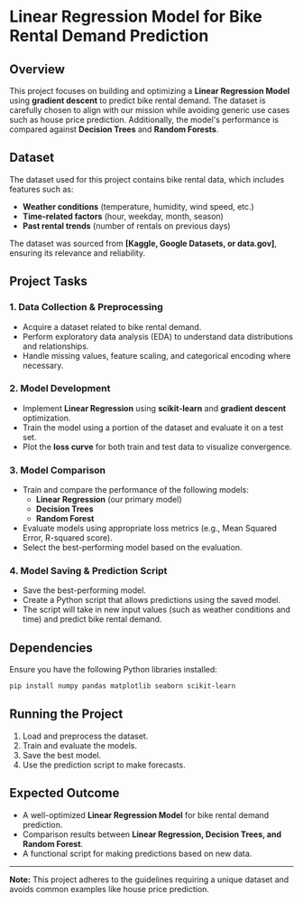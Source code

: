 # Linear Regression Model for Bike Rental Demand Prediction

## Overview
This project focuses on building and optimizing a **Linear Regression Model** using **gradient descent** to predict bike rental demand. The dataset is carefully chosen to align with our mission while avoiding generic use cases such as house price prediction. Additionally, the model's performance is compared against **Decision Trees** and **Random Forests**.

## Dataset
The dataset used for this project contains bike rental data, which includes features such as:
- **Weather conditions** (temperature, humidity, wind speed, etc.)
- **Time-related factors** (hour, weekday, month, season)
- **Past rental trends** (number of rentals on previous days)

The dataset was sourced from **[Kaggle, Google Datasets, or data.gov]**, ensuring its relevance and reliability.

## Project Tasks

### 1. Data Collection & Preprocessing
- Acquire a dataset related to bike rental demand.
- Perform exploratory data analysis (EDA) to understand data distributions and relationships.
- Handle missing values, feature scaling, and categorical encoding where necessary.

### 2. Model Development
- Implement **Linear Regression** using **scikit-learn** and **gradient descent** optimization.
- Train the model using a portion of the dataset and evaluate it on a test set.
- Plot the **loss curve** for both train and test data to visualize convergence.

### 3. Model Comparison
- Train and compare the performance of the following models:
  - **Linear Regression** (our primary model)
  - **Decision Trees**
  - **Random Forest**
- Evaluate models using appropriate loss metrics (e.g., Mean Squared Error, R-squared score).
- Select the best-performing model based on the evaluation.

### 4. Model Saving & Prediction Script
- Save the best-performing model.
- Create a Python script that allows predictions using the saved model.
- The script will take in new input values (such as weather conditions and time) and predict bike rental demand.

## Dependencies
Ensure you have the following Python libraries installed:
```bash
pip install numpy pandas matplotlib seaborn scikit-learn
```

## Running the Project
1. Load and preprocess the dataset.
2. Train and evaluate the models.
3. Save the best model.
4. Use the prediction script to make forecasts.

## Expected Outcome
- A well-optimized **Linear Regression Model** for bike rental demand prediction.
- Comparison results between **Linear Regression, Decision Trees, and Random Forest**.
- A functional script for making predictions based on new data.

---
**Note:** This project adheres to the guidelines requiring a unique dataset and avoids common examples like house price prediction.